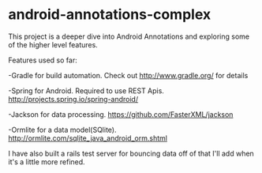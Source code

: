 android-annotations-complex
===========================

This project is a deeper dive into Android Annotations and exploring some of the higher level features.

Features used so far:

-Gradle for build automation.  Check out http://www.gradle.org/ for details

-Spring for Android.  Required to use REST Apis.  http://projects.spring.io/spring-android/

-Jackson for data processing.  https://github.com/FasterXML/jackson

-Ormlite for a data model(SQlite).  http://ormlite.com/sqlite_java_android_orm.shtml

I have also built a rails test server for bouncing data off of that I'll add when it's a little more refined.
